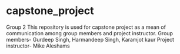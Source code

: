 # capstone_project
Group 2
This repository is used for capstone project as a mean of communication among group members and project instructor.
Group members- Gurdeep Singh, Harmandeep Singh, Karamjot kaur
Project instructor- Mike Aleshams
